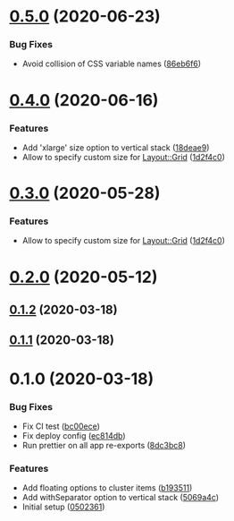 # [0.5.0](https://github.com/fabscale/ember-layout-components/compare/0.4.0...0.5.0) (2020-06-23)


### Bug Fixes

* Avoid collision of CSS variable names ([86eb6f6](https://github.com/fabscale/ember-layout-components/commit/86eb6f69f701fb7b67c71e972651d803721a03ec))

# [0.4.0](https://github.com/fabscale/ember-layout-components/compare/0.2.0...0.4.0) (2020-06-16)


### Features

* Add 'xlarge' size option to vertical stack ([18deae9](https://github.com/fabscale/ember-layout-components/commit/18deae9900bb9e61bea1e2e0ac99785602e2b1d6))
* Allow to specify custom size for <Layout::Grid> ([1d2f4c0](https://github.com/fabscale/ember-layout-components/commit/1d2f4c0f2d8c8491a08b2f97343041196365a627))

# [0.3.0](https://github.com/fabscale/ember-layout-components/compare/0.2.0...0.3.0) (2020-05-28)


### Features

* Allow to specify custom size for <Layout::Grid> ([1d2f4c0](https://github.com/fabscale/ember-layout-components/commit/1d2f4c0f2d8c8491a08b2f97343041196365a627))

# [0.2.0](https://github.com/fabscale/ember-layout-components/compare/0.1.2...0.2.0) (2020-05-12)

## [0.1.2](https://github.com/fabscale/ember-layout-components/compare/0.1.1...0.1.2) (2020-03-18)

## [0.1.1](https://github.com/fabscale/ember-layout-components/compare/0.1.0...0.1.1) (2020-03-18)

# 0.1.0 (2020-03-18)


### Bug Fixes

* Fix CI test ([bc00ece](https://github.com/fabscale/ember-layout-components/commit/bc00ece68105fe0c5203773038b3ebc564335f16))
* Fix deploy config ([ec814db](https://github.com/fabscale/ember-layout-components/commit/ec814db65efb4064ba7cf25c75015b5cc4241cd4))
* Run prettier on all app re-exports ([8dc3bc8](https://github.com/fabscale/ember-layout-components/commit/8dc3bc87844e7f9ef03b01b93ca98d9bb254bff7))


### Features

* Add floating options to cluster items ([b193511](https://github.com/fabscale/ember-layout-components/commit/b193511ce214a41a723040a2eb490019519e5d0b))
* Add withSeparator option to vertical stack ([5069a4c](https://github.com/fabscale/ember-layout-components/commit/5069a4cb2a5f55f732c804c572d91c3c5f652553))
* Initial setup ([0502361](https://github.com/fabscale/ember-layout-components/commit/0502361d4d9ed712760fe5bd4d4f878e64526a52))


